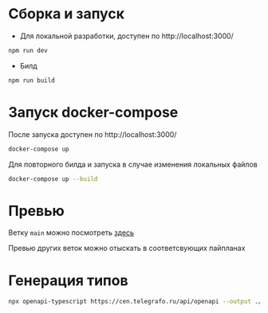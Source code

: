 # Сборка и запуск

- Для локальной разработки, доступен по http://localhost:3000/

```sh
npm run dev
```

- Билд

```sh
npm run build
```

# Запуск docker-compose

После запуска доступен по http://localhost:3000/

```sh
docker-compose up
```

Для повторного билда и запуска в случае изменения локальных файлов

```sh
docker-compose up --build
```

# Превью

Ветку `main` можно посмотреть [здесь](https://cen-vacancies.vercel.app/)

Превью других веток можно отыскать в соответсвующих пайпланах

# Генерация типов

```sh
npx openapi-typescript https://cen.telegrafo.ru/api/openapi --output ./src/domain/api/types/api-types.ts
```
